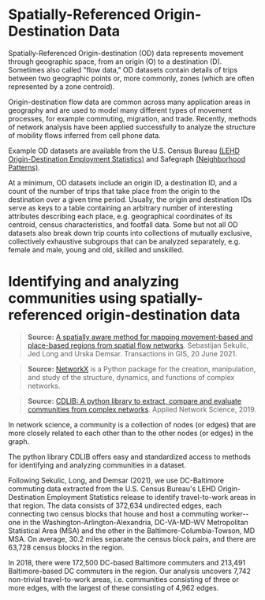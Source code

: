 #  Spatially-Referenced Origin-Destination Data

Spatially-Referenced Origin-destination (OD) data represents movement through geographic space, from an origin (O) to a destination (D). Sometimes also called "flow data," OD datasets contain details of trips between two geographic points or, more commonly, zones (which are often represented by a zone centroid).

Origin-destination flow data are common across many application areas in geography and are used to model many different types of movement processes, for example commuting, migration, and trade.  Recently, methods of network analysis have been applied successfully to analyze the structure of mobility flows inferred from cell phone data.

Example OD datasets are available from the U.S. Census Bureau [(LEHD Origin-Destination Employment Statistics)](https://lehd.ces.census.gov/data/#lodes) and Safegraph [(Neighborhood Patterns)](https://www.safegraph.com/neighborhood-patterns).

At a minimum, OD datasets include an origin ID, a destination ID, and a count of the number of trips that take place from the origin to the destination over a given time period.  Usually, the origin and destination IDs serve as keys to a table containing an arbitrary number of interesting attributes describing each place, e.g. geographical coordinates of its centroid, census characteristics, and footfall data.  Some but not all OD datasets also break down trip counts into collections of mutually exclusive, collectively exhaustive subgroups that can be analyzed separately, e.g. female and male, young and old, skilled and unskilled.

# Identifying and analyzing communities using spatially-referenced origin-destination data

> **Source:** [A spatially aware method for mapping movement-based and place-based regions from spatial flow networks](https://onlinelibrary.wiley.com/doi/full/10.1111/tgis.12772). Sebastijan Sekulic, Jed Long and Urska Demsar. Transactions in GIS, 20 June 2021.

> **Source:** [NetworkX](https://networkx.org/) is a Python package for the creation, manipulation, and study of the structure, dynamics, and functions of complex networks.

> **Source:** [CDLIB: A python library to extract, compare and evaluate communities from complex networks](https://doi.org/10.1007/s41109-019-0165-9). Applied Network Science, 2019.

In network science, a community is a collection of nodes (or edges) that are more closely related to each other than to the other nodes (or edges) in the graph.

The python library CDLIB offers easy and standardized access to methods for identifying and analyzing communities in a dataset.  

Following Sekulic, Long, and Demsar (2021), we use DC-Baltimore commuting data extracted from the U.S. Census Bureau's LEHD Origin-Destination Employment Statistics release to identify travel-to-work areas in that region.  The data consists of 372,634 undirected edges, each connecting two census blocks that house and host a commuting worker--one in the Washington-Arlington-Alexandria, DC-VA-MD-WV Metropolitan Statistical Area (MSA) and the other in the Baltimore-Columbia-Towson, MD MSA.  On average, 30.2 miles separate the census block pairs, and there are 63,728 census blocks in the region.  

In 2018, there were 172,500 DC-based Baltimore commuters and 213,491 Baltimore-based DC commuters in the region.  Our analysis uncovers 7,742 non-trivial travel-to-work areas, i.e. communities consisting of three or more edges, with the largest of these consisting of 4,962 edges.